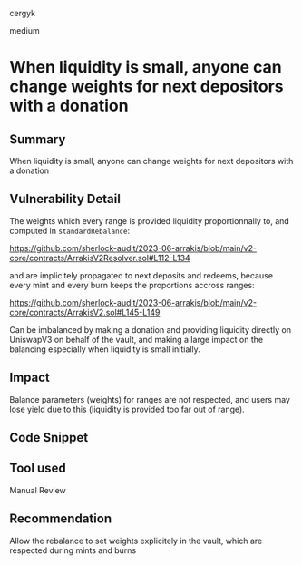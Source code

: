 cergyk

medium

# When liquidity is small, anyone can change weights for next depositors with a donation

## Summary
When liquidity is small, anyone can change weights for next depositors with a donation

## Vulnerability Detail
The weights which every range is provided liquidity proportionnally to, and computed in `standardRebalance`:

https://github.com/sherlock-audit/2023-06-arrakis/blob/main/v2-core/contracts/ArrakisV2Resolver.sol#L112-L134

and are implicitely propagated to next deposits and redeems, because every mint and every burn keeps the proportions accross ranges:

https://github.com/sherlock-audit/2023-06-arrakis/blob/main/v2-core/contracts/ArrakisV2.sol#L145-L149

Can be imbalanced by making a donation and providing liquidity directly on UniswapV3 on behalf of the vault, and making a large impact on the balancing especially when liquidity is small initially.

## Impact
Balance parameters (weights) for ranges are not respected, and users may lose yield due to this (liquidity is provided too far out of range).

## Code Snippet

## Tool used

Manual Review

## Recommendation
Allow the rebalance to set weights explicitely in the vault, which are respected during mints and burns